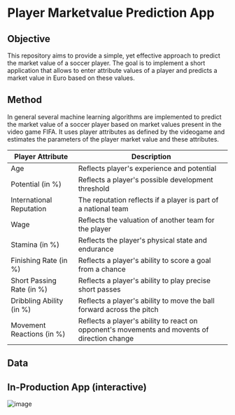 # Player Marketvalue Prediction App

## Objective
This repository aims to provide a simple, yet effective approach to predict the market value of a soccer player. The goal is to implement a short application that allows to enter attribute values of a player and predicts a market value in Euro based on these values.

## Method
In general several machine learning algorithms are implemented to predict the market value of a soccer player based on market values present in the video game FIFA. It uses player attributes as defined by the videogame and estimates the parameters of the player market value and these attributes.

| Player Attribute  | Description |
| ------------- | ------------- |
| Age  | Reflects player's experience and potential  |
| Potential (in %)  | Reflects a player's possible development threshold |
| International Reputation | The reputation reflects if a player is part of a national team |
| Wage | Reflects the valuation of another team for the player |
| Stamina (in %) | Reflects the player's physical state and endurance |
| Finishing Rate (in %) | Reflects a player's ability to score a goal from a chance |
| Short Passing Rate (in %) | Reflects a player's ability to play precise short passes |
| Dribbling Ability (in %) | Reflects a player's ability to move the ball forward across the pitch |
| Movement Reactions (in %) | Reflects a player's ability to react on opponent's movements and movents of direction change |

## Data

## In-Production App (interactive)
![image](https://github.com/COrthey93/Soccer-Player-Marketvalue-Prediction/assets/69873793/7ffd1476-c392-4309-964b-beeff7322745)
